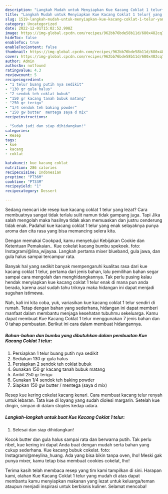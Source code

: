 ```yaml
---
description: "Langkah Mudah untuk Menyiapkan Kue Kacang Coklat 1 telur{ yang Bikin Ngiler,  Menu Buat lebaran"
title: "Langkah Mudah untuk Menyiapkan Kue Kacang Coklat 1 telur{ yang Bikin Ngiler,  Menu Buat lebaran"
slug: 1519-langkah-mudah-untuk-menyiapkan-kue-kacang-coklat-1-telur-yang-bikin-ngiler-menu-buat-lebaran
category: Uncategorized
date: 2022-12-01T15:02:52.998Z
image: https://img-global.cpcdn.com/recipes/962bb76bde58b11d/680x482cq70/kue-kacang-coklat-1-telur-foto-resep-utama.jpg
hideToc: false
enableToc: true
enableTocContent: false
thumbnail: https://img-global.cpcdn.com/recipes/962bb76bde58b11d/680x482cq70/kue-kacang-coklat-1-telur-foto-resep-utama.jpg
cover: https://img-global.cpcdn.com/recipes/962bb76bde58b11d/680x482cq70/kue-kacang-coklat-1-telur-foto-resep-utama.jpg
author: Admin
authorAv: notfound
ratingvalue: 4.3
reviewcount: 5
recipeingredient:
- "1 telur buang putih nya sedikit"
- "130 gr gula halus"
- "2 sendok teh coklat bubuk"
- "150 gr kacang tanah bubuk matang"
- "250 gr terigu"
- "1/4 sendok teh baking powder"
- "150 gw butter  mentega saya d mix"
recipeinstructions:

- "Sudah jadi dan siap dihidangkan!"
categories:
- Resep
tags:
- kue
- kacang
- coklat

katakunci: kue kacang coklat 
nutrition: 286 calories
recipecuisine: Indonesian
preptime: "PT36M"
cooktime: "PT33M"
recipeyield: "1"
recipecategory: Dessert

---
```



Sedang mencari ide resep kue kacang coklat 1 telur yang lezat? Cara membuatnya sangat tidak terlalu sulit namun tidak gampang juga. Tapi Jika salah mengolah maka hasilnya tidak akan memuaskan dan justru cenderung tidak enak. Padahal kue kacang coklat 1 telur yang enak selayaknya punya aroma dan cita rasa yang bisa memancing selera kita.


Dengan memakai Cookpad, kamu menyetujui Kebijakan Cookie dan Ketentuan Pemakaian.. Kue cokelat kacang bumbu spekoek. foto: Instagram/@lina_wijayaa. Langkah pertama mixer blueband, gula jawa, dan gula halus sampai tercampur rata.

Banyak hal yang sedikit banyak mempengaruhi kualitas rasa dari kue kacang coklat 1 telur, pertama dari jenis bahan, lalu pemilihan bahan segar sampai cara mengolah dan menghidangkannya. Tak perlu pusing kalau hendak menyiapkan kue kacang coklat 1 telur enak di mana pun anda berada, karena asal sudah tahu triknya maka hidangan ini dapat menjadi suguhan istimewa.


Nah, kali ini kita coba, yuk, variasikan kue kacang coklat 1 telur sendiri di rumah. Tetap dengan bahan yang sederhana, hidangan ini dapat memberi manfaat dalam membantu menjaga kesehatan tubuhmu sekeluarga. Kamu dapat membuat Kue Kacang Coklat 1 telur menggunakan 7 jenis bahan dan 0 tahap pembuatan. Berikut ini cara dalam membuat hidangannya.

<!--inarticleads1-->

##### Bahan-bahan dan bumbu yang dibutuhkan dalam pembuatan Kue Kacang Coklat 1 telur:

1. Persiapkan 1 telur buang putih nya sedikit
1. Sediakan 130 gr gula halus
1. Persiapkan 2 sendok teh coklat bubuk
1. Gunakan 150 gr kacang tanah bubuk matang
1. Ambil 250 gr terigu
1. Gunakan 1/4 sendok teh baking powder
1. Siapkan 150 gw butter / mentega (saya d mix)


Resep kue kering cokelat kacang kenari. Cara membuat kacang telur renyah untuk lebaran. Tata kue di loyang yang sudah diolesi margarin. Setelah kue dingin, simpan di dalam stoples kedap udara. 

<!--inarticleads2-->

##### Langkah-langkah untuk buat Kue Kacang Coklat 1 telur:


1. Selesai dan siap dihidangkan!

Kocok butter dan gula halus sampai rata dan berwarna putih. Tak perlu ribet, kue kering ini dapat Anda buat dengan mudah serta bahan yang cukup sederhana. Kue kacang bubuk cokelat. foto: Instagram/@meylina_huang. Ada yang bisa bikin tanpa oven, lho! Meski gak punya mixer, kamu tetap bisa membuat cookies cokelat, lho! 

Terima kasih telah membaca resep yang tim kami tampilkan di sini. Harapan kami, olahan Kue Kacang Coklat 1 telur yang mudah di atas dapat membantu kamu menyiapkan makanan yang lezat untuk keluarga/teman ataupun menjadi inspirasi untuk berbisnis kuliner. Selamat mencoba!
